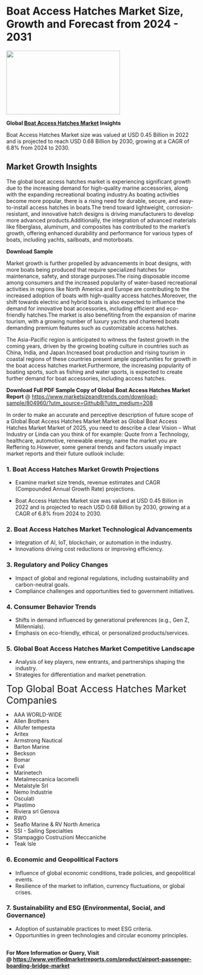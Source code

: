 <H1>Boat Access Hatches Market Size, Growth and Forecast from 2024 - 2031</H1><img class="aligncenter size-medium wp-image-584254" src="https://thirdeyenews.in/wp-content/uploads/2024/09/Global-Market-Research-300x168.jpeg" alt="" width="300" height="168" /><p><strong>Global&nbsp;<a href="https://www.marketsizeandtrends.com/download-sample/804960/?utm_source=Github8j?utm_medium=208">Boat Access Hatches Market</a> Insights</strong></p><p>Boat Access Hatches Market size was valued at USD 0.45 Billion in 2022 and is projected to reach USD 0.68 Billion by 2030, growing at a CAGR of 6.8% from 2024 to 2030.</p><p><h2>Market Growth Insights</h2> <p>The global boat access hatches market is experiencing significant growth due to the increasing demand for high-quality marine accessories, along with the expanding recreational boating industry.As boating activities become more popular, there is a rising need for durable, secure, and easy-to-install access hatches in boats.The trend toward lightweight, corrosion-resistant, and innovative hatch designs is driving manufacturers to develop more advanced products.Additionally, the integration of advanced materials like fiberglass, aluminum, and composites has contributed to the market’s growth, offering enhanced durability and performance for various types of boats, including yachts, sailboats, and motorboats.</p> <p><strong>Download Sample</strong></p> <p>Market growth is further propelled by advancements in boat designs, with more boats being produced that require specialized hatches for maintenance, safety, and storage purposes.The rising disposable income among consumers and the increased popularity of water-based recreational activities in regions like North America and Europe are contributing to the increased adoption of boats with high-quality access hatches.Moreover, the shift towards electric and hybrid boats is also expected to influence the demand for innovative boat accessories, including efficient and eco-friendly hatches.The market is also benefiting from the expansion of marine tourism, with a growing number of luxury yachts and chartered boats demanding premium features such as customizable access hatches.</p> <p>The Asia-Pacific region is anticipated to witness the fastest growth in the coming years, driven by the growing boating culture in countries such as China, India, and Japan.Increased boat production and rising tourism in coastal regions of these countries present ample opportunities for growth in the boat access hatches market.Furthermore, the increasing popularity of boating sports, such as fishing and water sports, is expected to create further demand for boat accessories, including access hatches.</p> <p><span class=""><strong>Download Full PDF Sample Copy of Global Boat Access Hatches Market Report</strong> @ <a href="https://www.marketsizeandtrends.com/download-sample/804960/?utm_source=Github8j?utm_medium=208" target="_blank">https://www.marketsizeandtrends.com/download-sample/804960/?utm_source=Github8j?utm_medium=208</a></span></p><p>In order to make an accurate and perceptive description of future scope of a Global&nbsp;Boat Access Hatches Market Market as Global&nbsp;Boat Access Hatches Market Market of 2025, you need to describe a clear Vision &ndash; What Industry or Linda can you think of for example: Quote from a Technology, healthcare, automotive, renewable energy, name the market you are Reffering to.However, some general trends and factors usually impact market reports and their future outlook include:</p><h3>1.&nbsp;<strong>Boat Access Hatches Market Growth Projections</strong></h3><ul><li>Examine market size trends, revenue estimates and CAGR (Compounded Annual Growth Rate) projections.</li><li><p>Boat Access Hatches Market size was valued at USD 0.45 Billion in 2022 and is projected to reach USD 0.68 Billion by 2030, growing at a CAGR of 6.8% from 2024 to 2030.</p></li></ul><h3>2.&nbsp;<strong>Boat Access Hatches Market Technological Advancements</strong></h3><ul><li>Integration of AI, IoT, blockchain, or automation in the industry.</li><li>Innovations driving cost reductions or improving efficiency.</li></ul><h3>3.&nbsp;<strong>Regulatory and Policy Changes</strong></h3><ul><li>Impact of global and regional regulations, including sustainability and carbon-neutral goals.</li><li>Compliance challenges and opportunities tied to government initiatives.</li></ul><h3>4.&nbsp;<strong>Consumer Behavior Trends</strong></h3><ul><li>Shifts in demand influenced by generational preferences (e.g., Gen Z, Millennials).</li><li>Emphasis on eco-friendly, ethical, or personalized products/services.</li></ul><h3>5.&nbsp;<strong>Global Boat Access Hatches Market Competitive Landscape</strong></h3><ul><li>Analysis of key players, new entrants, and partnerships shaping the industry.</li><li>Strategies for differentiation and market penetration.</li></ul><p data-pm-slice="1 1 []"><span style="color: inherit; font-family: inherit; font-size: 25px;">Top Global Boat Access Hatches Market Companies</span></p><div class="" data-test-id=""><p><li>AAA WORLD-WIDE</li><li> Allen Brothers</li><li> Allufer tempesta</li><li> Aritex</li><li> Armstrong Nautical</li><li> Barton Marine</li><li> Beckson</li><li> Bomar</li><li> Eval</li><li> Marinetech</li><li> Metalmeccanica Iacomelli</li><li> Metalstyle Srl</li><li> Nemo Industrie</li><li> Osculati</li><li> Plastimo</li><li> Riviera srl Genova</li><li> RWO</li><li> Seaflo Marine & RV North America</li><li> SSI - Sailing Specialties</li><li> Stampaggio Costruzioni Meccaniche</li><li> Teak Isle</li></p></div><h3>6.&nbsp;<strong>Economic and Geopolitical Factors</strong></h3><ul><li>Influence of global economic conditions, trade policies, and geopolitical events.</li><li>Resilience of the market to inflation, currency fluctuations, or global crises.</li></ul><h3>7.&nbsp;<strong>Sustainability and ESG (Environmental, Social, and Governance)</strong></h3><ul><li>Adoption of sustainable practices to meet ESG criteria.</li><li>Opportunities in green technologies and circular economy principles.</li></ul><h2><strong style="font-size: 14px;">For More Information or Query, Visit @&nbsp;</strong><a style="background-color: #ffffff; font-size: 14px;" href="https://www.marketsizeandtrends.com/report/boat-access-hatches-market/" target="_blank">https://www.verifiedmarketreports.com/product/airport-passenger-boarding-bridge-market</a></h2>